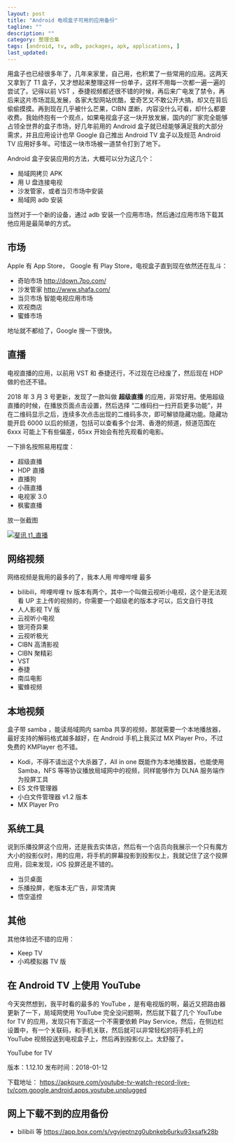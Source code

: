 ```yaml
---
layout: post
title: "Android 电视盒子可用的应用备份"
tagline: ""
description: ""
category: 整理合集
tags: [android, tv, adb, packages, apk, applications, ]
last_updated:
---
```


用盒子也已经很多年了，几年来家里，自己用，也积累了一些常用的应用。这两天又拿到了 T1 盒子，又才想起来整理这样一份单子，这样不用每一次都一遍一遍的尝试了。记得以前 VST ，泰捷视频都还很不错的时候，再后来广电发了禁令，再后来这片市场混乱发展，各家大型网站优酷，爱奇艺又不敢公开大搞，却又在背后偷偷摸摸。再到现在几乎被什么芒果，CIBN 垄断，内容没什么可看，却什么都要收费。我始终抱有一个观点，如果电视盒子这一块开放发展，国内的厂家完全能够占领全世界的盒子市场，好几年前用的 Android 盒子就已经能够满足我的大部分需求，并且应用设计也早 Google 自己推出 Android TV 盒子以及规范 Android TV 应用好多年。可惜这一块市场被一道禁令打到了地下。

Android 盒子安装应用的方法，大概可以分为这几个：

- 局域网拷贝 APK
- 用 U 盘连接电视
- 沙发管家，或者当贝市场中安装
- 局域网 adb 安装

当然对于一个新的设备，通过 adb 安装一个应用市场，然后通过应用市场下载其他应用是最简单的方式。

## 市场
Apple 有 App Store， Google 有 Play Store，电视盒子直到现在依然还在乱斗：

- 奇珀市场 http://down.7po.com/
- 沙发管家 http://www.shafa.com/
- 当贝市场 智能电视应用市场
- 欢视商店
- 蜜蜂市场

地址就不都给了，Google 搜一下很快。

## 直播
电视直播的应用，以前用 VST 和 泰捷还行，不过现在已经废了，然后现在 HDP 做的也还不错。

2018 年 3 月 3 号更新，发现了一款叫做 **超级直播** 的应用，非常好用。使用超级直播的时候，在播放页面点击设置，然后选择 “二维码扫一扫开启更多功能”，并在二维码显示之后，连续多次点击出现的二维码多次，即可解锁隐藏功能。隐藏功能开启 6000 以后的频道，包括可以查看多个台湾、香港的频道，频道范围在 6xxx  可能上下有些偏差，65xx 开始会有抢先观看的电影。

一下排名按照易用程度：

- 超级直播
- HDP 直播
- 直播狗
- 小薇直播
- 电视家 3.0
- 枫蜜直播

放一张截图

<a data-flickr-embed="true"  href="https://www.flickr.com/gp/einverne/J06gea" title="斐讯 t1_直播"><img src="https://farm1.staticflickr.com/898/41398289612_b34704693f_z.jpg" alt="斐讯 t1_直播"></a><script async src="//embedr.flickr.com/assets/client-code.js" charset="utf-8"></script>

## 网络视频
网络视频是我用的最多的了，我本人用 哔哩哔哩 最多

- bilibili，哔哩哔哩 tv 版本有两个，其中一个叫做云视听小电视，这个是无法观看 UP 主上传的视频的，你需要一个超级老的版本才可以，后文自行寻找
- 人人影视 TV 版
- 云视听小电视
- 银河奇异果
- 云视听极光
- CIBN 高清影视
- CIBN 聚精彩
- VST
- 泰捷
- 南瓜电影
- 蜜蜂视频

## 本地视频
盒子带 samba ，能读局域网内 samba 共享的视频，那就需要一个本地播放器，最好支持的解码格式越多越好，在 Android 手机上我买过 MX Player Pro，不过免费的 KMPlayer 也不错。

- Kodi，不得不请出这个大杀器了，All in one 既能作为本地播放器，也能使用 Samba，NFS 等等协议播放局域网中的视频，同样能够作为 DLNA 服务端作为投屏工具
- ES 文件管理器
- 小白文件管理器 v1.2 版本
- MX Player Pro

## 系统工具
说到乐播投屏这个应用，还是我去实体店，然后有一个店员向我展示一个只有魔方大小的投影仪时，用的应用，将手机的屏幕投影到投影仪上，我就记住了这个投屏应用，回来发现，iOS 投屏还是不错的。

- 当贝桌面
- 乐播投屏，老版本无广告，非常清爽
- 悟空遥控

## 其他
其他体验还不错的应用：

- Keep TV
- 小鸡模拟器 TV 版

## 在 Android TV 上使用 YouTube
今天突然想到，我平时看的最多的 YouTube ，是有电视版的啊，最近又把路由器更新了一下，局域网使用 YouTube 完全没问题啊，然后就下载了几个 YouTube for TV 的应用，发现只有下面这一个不需要依赖 Play Service，然后，在侧边栏设置中，有一个关联码，和手机关联，然后就可以非常轻松的将手机上的 YouTube 视频投送到电视盒子上，然后再到投影仪上。太舒服了。

YouTube for TV

版本：1.12.10
发布时间：2018-01-12

下载地址： <https://apkpure.com/youtube-tv-watch-record-live-tv/com.google.android.apps.youtube.unplugged>


## 网上下载不到的应用备份

- bilibili 等 <https://app.box.com/s/vgvjeptnzg0ubnkeb6urku93xsafk28b>
